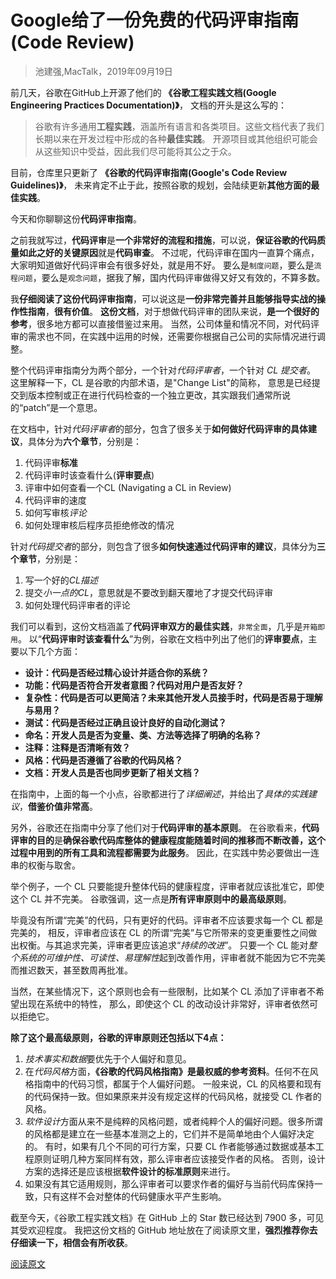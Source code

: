 

Google给了一份免费的**代码评审指南(Code Review)**
===============================
> 池建强,MacTalk，2019年09月19日

前几天，谷歌在GitHub上开源了他们的 **《谷歌工程实践文档(Google Engineering Practices Documentation)》**，
文档的开头是这么写的：

> 谷歌有许多通用**工程实践**，涵盖所有语言和各类项目。这些文档代表了我们长期以来在开发过程中形成的各种**最佳实践**。
> 开源项目或其他组织可能会从这些知识中受益，因此我们尽可能将其公之于众。

目前，仓库里只更新了 **《谷歌的代码评审指南(Google's Code Review Guidelines)》**，
未来肯定不止于此，按照谷歌的规划，会陆续更新**其他方面的最佳实践**。

今天和你聊聊这份**代码评审指南**。

之前我就写过，**代码评审**是**一个非常好的流程和措施**，可以说，**保证谷歌的代码质量如此之好的关键原因**就是**代码审查**。
不过呢，代码评审在国内一直算个痛点，大家明知道做好代码评审会有很多好处，就是用不好。
要么是`制度问题`，要么是`流程问题`，要么是`观念问题`，据我了解，国内代码评审做得又好又有效的，不算多数。

我**仔细阅读了这份代码评审指南**，可以说这是**一份非常完善并且能够指导实战的操作性指南**，**很有价值**。
**这份文档**，对于想做代码评审的团队来说，**是一个很好的参考**，很多地方都可以直接借鉴过来用。
当然，公司体量和情况不同，对代码评审的需求也不同，在实践中运用的时候，还需要你根据自己公司的实际情况进行调整。

整个代码评审指南分为两个部分，一个针对*代码评审者*，一个针对 *CL 提交者*。
这里解释一下，CL 是谷歌的内部术语，是"Change List"的简称，
意思是已经提交到版本控制或正在进行代码检查的一个独立更改，其实跟我们通常所说的“patch”是一个意思。

在文档中，针对*代码评审者*的部分，包含了很多关于**如何做好代码评审的具体建议**，具体分为**六个章节**，分别是：
1. 代码评审**标准**
2. 代码评审时该查看什么(**评审要点**)
3. 评审中如何查看一个CL (Navigating a CL in Review)
4. 代码评审的速度
5. 如何写审核*评论*
6. 如何处理审核后程序员拒绝修改的情况

针对*代码提交者*的部分，则包含了很多**如何快速通过代码评审的建议**，具体分为**三个章节**，分别是：
1. 写一个好的*CL描述*
2. 提交*小一点的CL*，意思就是不要改到翻天覆地了才提交代码评审
3. 如何处理代码评审者的评论

我们可以看到，这份文档涵盖了**代码评审双方的最佳实践**，`非常全面`，几乎是`开箱即用`。
以“**代码评审时该查看什么**”为例，谷歌在文档中列出了他们的**评审要点**，主要以下几个方面：
* **设计：代码是否经过精心设计并适合你的系统？**
* **功能：代码是否符合开发者意图？代码对用户是否友好？**
* **复杂性：代码是否可以更简洁？未来其他开发人员接手时，代码是否易于理解与易用？**
* **测试：代码是否经过正确且设计良好的自动化测试？**
* **命名：开发人员是否为变量、类、方法等选择了明确的名称？**
* **注释：注释是否清晰有效？**
* **风格：代码是否遵循了谷歌的代码风格？**
* **文档：开发人员是否也同步更新了相关文档？**

在指南中，上面的每一个小点，谷歌都进行了*详细阐述*，并给出了*具体的实践建议*，**借鉴价值非常高**。

另外，谷歌还在指南中分享了他们对于**代码评审的基本原则**。
在谷歌看来，**代码评审的目的**是**确保谷歌代码库整体的健康程度能随着时间的推移而不断改善，这个过程中用到的所有工具和流程都需要为此服务**。
因此，在实践中势必要做出一连串的权衡与取舍。

举个例子，一个 CL 只要能提升整体代码的健康程度，评审者就应该批准它，即使这个 CL 并不完美。
谷歌强调，这一点是**所有评审原则中的最高级原则**。

毕竟没有所谓“完美”的代码，只有更好的代码。评审者不应该要求每一个 CL 都是完美的，
相反，评审者应该在 CL 的所谓“完美”与它所带来的变更重要性之间做出权衡。与其追求完美，评审者更应该追求“*持续的改进*”。
只要一个 CL 能对*整个系统的可维护性、可读性、易理解性*起到改善作用，评审者就不能因为它不完美而推迟数天，甚至数周再批准。

当然，在某些情况下，这个原则也会有一些限制，比如某个 CL 添加了评审者不希望出现在系统中的特性，
那么，即使这个 CL 的改动设计非常好，评审者依然可以拒绝它。

**除了这个最高级原则，谷歌的评审原则还包括以下4点：**
1. *技术事实和数据*要优先于个人偏好和意见。
2. 在*代码风格*方面，**《谷歌的代码风格指南》是最权威的参考资料**。任何不在风格指南中的代码习惯，都属于个人偏好问题。
   一般来说，CL 的风格要和现有的代码保持一致。但如果原来并没有规定这样的代码风格，就接受 CL 作者的风格。
3. *软件设计*方面从来不是纯粹的风格问题，或者纯粹个人的偏好问题。很多所谓的风格都是建立在一些基本准测之上的，它们并不是简单地由个人偏好决定的。
   有时，如果有几个不同的可行方案，只要 CL 作者能够通过数据或基本工程原则证明几种方案同样有效，那么评审者应该接受作者的风格。
   否则，设计方案的选择还是应该根据**软件设计的标准原则**来进行。
4. 如果没有其它适用规则，那么评审者可以要求作者的偏好与当前代码库保持一致，只有这样不会对整体的代码健康水平产生影响。

截至今天，《谷歌工程实践文档》在 GitHub 上的 Star 数已经达到 7900 多，可见其受欢迎程度。
我把这份文档的 GitHub 地址放在了阅读原文里，**强烈推荐你去仔细读一下，相信会有所收获**。

[阅读原文](https://mp.weixin.qq.com/s?__biz=MjM5ODQ2MDIyMA==&mid=2650716316&idx=1&sn=424fbff86f76c5a80389154088f66c0e)

